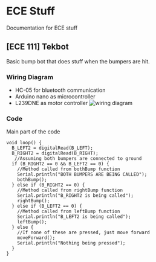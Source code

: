 # ECE Stuff
Documentation for ECE stuff

## [ECE 111] Tekbot
Basic bump bot that does stuff when the bumpers are hit.

### Wiring Diagram
- HC-05 for bluetooth communication
- Arduino nano as microcontroller
- L239DNE as motor controller
![wiring diagram](https://github.com/Shogatsu/ECE-Stuff/blob/master/WiringDiagram/wiringdiasgram.PNG)

### Code
Main part of the code
````
void loop() { 
  B_LEFT2 = digitalRead(B_LEFT);
  B_RIGHT2 = digitalRead(B_RIGHT);
   //Assuming both bumpers are connected to ground
  if (B_RIGHT2 == 0 && B_LEFT2 == 0) { 
    //Method called from bothBump function
    Serial.println("BOTH BUMPERS ARE BEING CALLED");
    bothBump();
  } else if (B_RIGHT2 == 0) {
    //Method called from rightBump function
    Serial.println("B_RIGHT2 is being called");
    rightBump();
  } else if (B_LEFT2 == 0) {
    //Method called from leftBump function
    Serial.println("B_LEFT2 is being called");
    leftBump();
  } else {
    //If none of these are pressed, just move forward
    moveForward();
    Serial.println("Nothing being pressed");
  }
}
````
